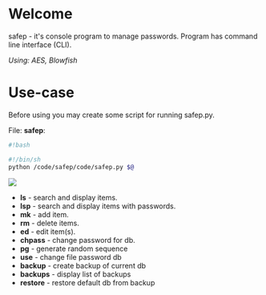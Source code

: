 # Welcome

safep - it's console program to manage passwords. Program has command line interface (CLI).

*Using: AES, Blowfish*


# Use-case

Before using you may create some script for running safep.py.

File: **safep**:
```bash
#!bash

#!/bin/sh
python /code/safep/code/safep.py $@

```

![](http://dl.dropbox.com/u/17976346/imgs/in_work.png)

* **ls** - search and display items. 
* **lsp** - search and display items with passwords.
* **mk** - add item.
* **rm** - delete items. 
* **ed** - edit item(s). 
* **chpass** - change password for db. 
* **pg** - generate random sequence
* **use** - change file password db
* **backup** - create backup of current db
* **backups** - display list of backups
* **restore** - restore default db from backup
